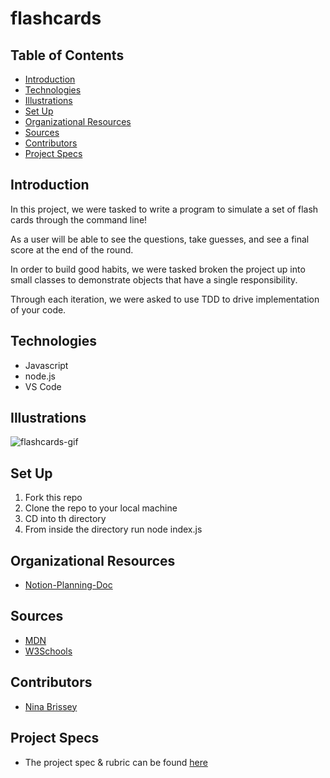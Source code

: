 # flashcards

## Table of Contents
  - [Introduction](#introduction)
  - [Technologies](#technologies)
  - [Illustrations](#illustrations)
  - [Set Up](#set-up)
  - [Organizational Resources](#organizational-resources)
  - [Sources](#sources)
  - [Contributors](#contributors)
  - [Project Specs](#project-specs)

## Introduction

In this project, we were tasked to write a program to simulate a set of flash cards through the command line! 

As a user will be able to see the questions, take guesses, and see a final score at the end of the round.

In order to build good habits, we were tasked broken the project up into small classes to demonstrate objects that have a single responsibility.

Through each iteration, we were asked to use TDD to drive implementation of your code.

## Technologies
  - Javascript
  - node.js
  - VS Code

## Illustrations

![flashcards-gif](https://user-images.githubusercontent.com/80136642/125008762-0acd5d80-e018-11eb-807e-10c022e993aa.gif)

## Set Up

1. Fork this repo  
2. Clone the repo to your local machine
3. CD into th directory
3. From inside the directory run node index.js

## Organizational Resources
- [Notion-Planning-Doc](https://www.notion.so/Mod-2-Flashcards-b0121d3f5c804a4fb4b8de2178a52b08)

## Sources
  - [MDN](http://developer.mozilla.org/en-US/)
  - [W3Schools](https://www.w3schools.com/)

## Contributors
  - [Nina Brissey](https://github.com/ninabrissey)

## Project Specs
  - The project spec & rubric can be found [here](https://frontend.turing.edu/projects/flash-cards.html)
